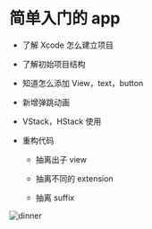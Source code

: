 # 简单入门的 app

- 了解 Xcode 怎么建立项目

- 了解初始项目结构

- 知道怎么添加 View，text，button

- 新增弹跳动画

- VStack，HStack 使用

- 重构代码

    - 抽离出子 view

    - 抽离不同的 extension

    - 抽离 suffix

![dinner](dinner.png)